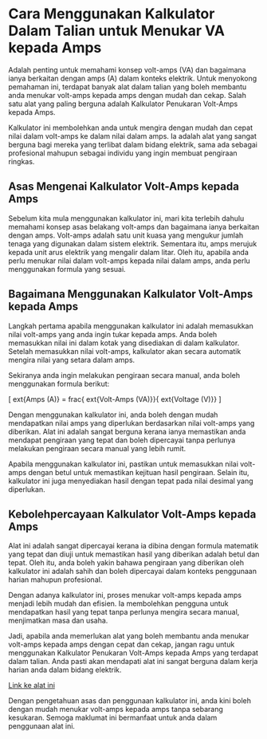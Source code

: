 Cara Menggunakan Kalkulator Dalam Talian untuk Menukar VA kepada Amps
=====================================================================

Adalah penting untuk memahami konsep volt-amps (VA) dan bagaimana ianya berkaitan dengan amps (A) dalam konteks elektrik. Untuk menyokong pemahaman ini, terdapat banyak alat dalam talian yang boleh membantu anda menukar volt-amps kepada amps dengan mudah dan cekap. Salah satu alat yang paling berguna adalah Kalkulator Penukaran Volt-Amps kepada Amps.

Kalkulator ini membolehkan anda untuk mengira dengan mudah dan cepat nilai dalam volt-amps ke dalam nilai dalam amps. Ia adalah alat yang sangat berguna bagi mereka yang terlibat dalam bidang elektrik, sama ada sebagai profesional mahupun sebagai individu yang ingin membuat pengiraan ringkas.

Asas Mengenai Kalkulator Volt-Amps kepada Amps
----------------------------------------------

Sebelum kita mula menggunakan kalkulator ini, mari kita terlebih dahulu memahami konsep asas belakang volt-amps dan bagaimana ianya berkaitan dengan amps. Volt-amps adalah satu unit kuasa yang mengukur jumlah tenaga yang digunakan dalam sistem elektrik. Sementara itu, amps merujuk kepada unit arus elektrik yang mengalir dalam litar. Oleh itu, apabila anda perlu menukar nilai dalam volt-amps kepada nilai dalam amps, anda perlu menggunakan formula yang sesuai.

Bagaimana Menggunakan Kalkulator Volt-Amps kepada Amps
------------------------------------------------------

Langkah pertama apabila menggunakan kalkulator ini adalah memasukkan nilai volt-amps yang anda ingin tukar kepada amps. Anda boleh memasukkan nilai ini dalam kotak yang disediakan di dalam kalkulator. Setelah memasukkan nilai volt-amps, kalkulator akan secara automatik mengira nilai yang setara dalam amps.

Sekiranya anda ingin melakukan pengiraan secara manual, anda boleh menggunakan formula berikut:

\[ ext{Amps (A)} = frac{ ext{Volt-Amps (VA)}}{ ext{Voltage (V)}} \]

Dengan menggunakan kalkulator ini, anda boleh dengan mudah mendapatkan nilai amps yang diperlukan berdasarkan nilai volt-amps yang diberikan. Alat ini adalah sangat berguna kerana ianya memastikan anda mendapat pengiraan yang tepat dan boleh dipercayai tanpa perlunya melakukan pengiraan secara manual yang lebih rumit.

Apabila menggunakan kalkulator ini, pastikan untuk memasukkan nilai volt-amps dengan betul untuk memastikan kejituan hasil pengiraan. Selain itu, kalkulator ini juga menyediakan hasil dengan tepat pada nilai desimal yang diperlukan.

Kebolehpercayaan Kalkulator Volt-Amps kepada Amps
-------------------------------------------------

Alat ini adalah sangat dipercayai kerana ia dibina dengan formula matematik yang tepat dan diuji untuk memastikan hasil yang diberikan adalah betul dan tepat. Oleh itu, anda boleh yakin bahawa pengiraan yang diberikan oleh kalkulator ini adalah sahih dan boleh dipercayai dalam konteks penggunaan harian mahupun profesional.

Dengan adanya kalkulator ini, proses menukar volt-amps kepada amps menjadi lebih mudah dan efisien. Ia membolehkan pengguna untuk mendapatkan hasil yang tepat tanpa perlunya mengira secara manual, menjimatkan masa dan usaha.

Jadi, apabila anda memerlukan alat yang boleh membantu anda menukar volt-amps kepada amps dengan cepat dan cekap, jangan ragu untuk menggunakan Kalkulator Penukaran Volt-Amps kepada Amps yang terdapat dalam talian. Anda pasti akan mendapati alat ini sangat berguna dalam kerja harian anda dalam bidang elektrik.

[Link ke alat ini](https://www.onlinecalculatorsfree.com/ms/tools/volt-amps-to-amps-calculator.html)

Dengan pengetahuan asas dan penggunaan kalkulator ini, anda kini boleh dengan mudah menukar volt-amps kepada amps tanpa sebarang kesukaran. Semoga maklumat ini bermanfaat untuk anda dalam penggunaan alat ini.